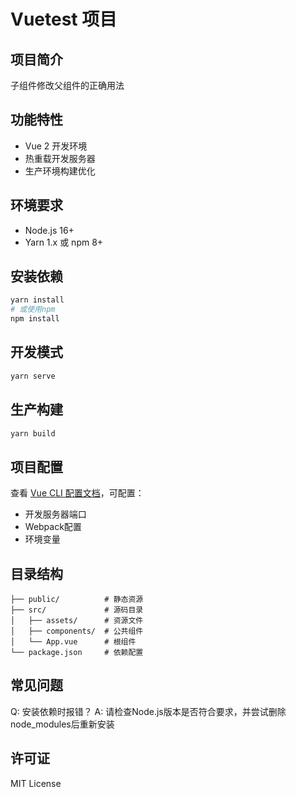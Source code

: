 # Vuetest 项目

## 项目简介
子组件修改父组件的正确用法

## 功能特性
- Vue 2 开发环境
- 热重载开发服务器
- 生产环境构建优化

## 环境要求
- Node.js 16+
- Yarn 1.x 或 npm 8+

## 安装依赖
```bash
yarn install
# 或使用npm
npm install
```

## 开发模式
```bash
yarn serve
```

## 生产构建
```bash
yarn build
```

## 项目配置
查看 [Vue CLI 配置文档](https://cli.vuejs.org/config/)，可配置：
- 开发服务器端口
- Webpack配置
- 环境变量

## 目录结构
```
├── public/          # 静态资源
├── src/             # 源码目录
│   ├── assets/      # 资源文件
│   ├── components/  # 公共组件
│   └── App.vue      # 根组件
└── package.json     # 依赖配置
```

## 常见问题
Q: 安装依赖时报错？
A: 请检查Node.js版本是否符合要求，并尝试删除node_modules后重新安装

## 许可证
MIT License

